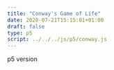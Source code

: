 ```yaml
---
title: "Conway's Game of Life"
date: 2020-07-21T15:15:01+01:00
draft: false
type: p5
script: ../../../js/p5/conway.js
---
```

p5 version
